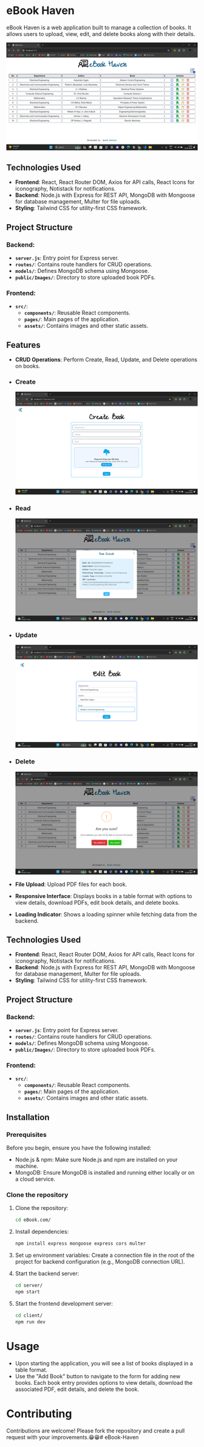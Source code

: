 # eBook Haven

eBook Haven is a web application built to manage a collection of books. It allows users to upload, view, edit, and delete books along with their details.

![eBook Haven Screenshot](./client/public/demo/Screenshot%202024-06-15%20210139.png)

## Technologies Used

- **Frontend**: React, React Router DOM, Axios for API calls, React Icons for iconography, Notistack for notifications.
- **Backend**: Node.js with Express for REST API, MongoDB with Mongoose for database management, Multer for file uploads.
- **Styling**: Tailwind CSS for utility-first CSS framework.

## Project Structure

### Backend:

- **`server.js`**: Entry point for Express server.
- **`routes/`**: Contains route handlers for CRUD operations.
- **`models/`**: Defines MongoDB schema using Mongoose.
- **`public/Images/`**: Directory to store uploaded book PDFs.

### Frontend:

- **`src/`**:
  - **`components/`**: Reusable React components.
  - **`pages/`**: Main pages of the application.
  - **`assets/`**: Contains images and other static assets.


## Features

- **CRUD Operations**: Perform Create, Read, Update, and Delete operations on 
books.
- ### Create 
    ![Create](./client/public/demo/Screenshot%202024-06-15%20210219.png)
- ### Read
    ![Create](./client/public/demo/Screenshot%202024-06-15%20210338.png)
- ### Update
    ![Edit](./client/public/demo/Screenshot%202024-06-15%20210356.png)
- ### Delete
    ![Create](./client/public/demo/Screenshot%202024-06-15%20210321.png)

- **File Upload**: Upload PDF files for each book.
- **Responsive Interface**: Displays books in a table format with options to view details, download PDFs, edit book details, and delete books.
- **Loading Indicator**: Shows a loading spinner while fetching data from the backend.

## Technologies Used

- **Frontend**: React, React Router DOM, Axios for API calls, React Icons for iconography, Notistack for notifications.
- **Backend**: Node.js with Express for REST API, MongoDB with Mongoose for database management, Multer for file uploads.
- **Styling**: Tailwind CSS for utility-first CSS framework.

## Project Structure

### Backend:

- **`server.js`**: Entry point for Express server.
- **`routes/`**: Contains route handlers for CRUD operations.
- **`models/`**: Defines MongoDB schema using Mongoose.
- **`public/Images/`**: Directory to store uploaded book PDFs.

### Frontend:

- **`src/`**:
  - **`components/`**: Reusable React components.
  - **`pages/`**: Main pages of the application.
  - **`assets/`**: Contains images and other static assets.

## Installation

### Prerequisites

Before you begin, ensure you have the following installed:

- Node.js & npm: Make sure Node.js and npm are installed on your machine.
- MongoDB: Ensure MongoDB is installed and running either locally or on a cloud service. 

### Clone the repository

1. Clone the repository:

   ```sh
   cd eBook.com/
   ```

2. Install dependencies:
    ```sh
    npm install express mongoose express cors multer
    ```

3. Set up environment variables:
    Create a connection file in the root of the project for backend configuration (e.g., MongoDB connection URL).

4. Start the backend server:
    ```sh
    cd server/
    npm start
    ```

5. Start the frontend development server:
    ```sh
    cd client/
    npm run dev
    ```

# Usage
- Upon starting the application, you will see a list of books displayed in a table format.
- Use the "Add Book" button to navigate to the form for adding new books.
Each book entry provides options to view details, download the associated PDF, edit details, and delete the book.


# Contributing
Contributions are welcome! Please fork the repository and create a pull request with your improvements.😁😁#   e B o o k - H a v e n 
 
 